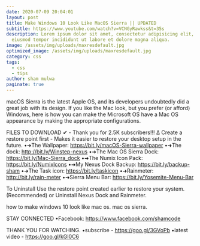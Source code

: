 ```yaml
---
date: 2020-07-09 20:04:01
layout: post
title: Make Windows 10 Look Like MacOS Sierra || UPDATED
subtitle: https://www.youtube.com/watch?v=VCNGyRawkss&t=35s
description: Lorem ipsum dolor sit amet, consectetur adipisicing elit, sed do
  eiusmod tempor incididunt ut labore et dolore magna aliqua.
image: /assets/img/uploads/maxresdefault.jpg
optimized_image: /assets/img/uploads/maxresdefault.jpg
category: css
tags:
  - css
  - tips
author: sham mulwa
paginate: true
---
```

macOS Sierra is the latest Apple OS, and its developers undoubtedly did a great job with its design. If you like the Mac look, but you prefer (or afford) Windows, here is how you can make the Microsoft OS have a Mac OS appearance by making the appropriate configurations.

FILES TO DOWNLOAD ✔    -   Thank you for 2.5K subscribers!!! 
∆
Create a restore point first - Makes it easier to restore your desktop setup in the future.
•➜The Wallpaper:     https://bit.ly/macOS-Sierra-wallpaper
•➜The dock:        http://bit.ly/Winstep-nexus
•➜The Mac OS Sierra Dock:   https://bit.ly/Mac-Sierra_dock
•➜The Numix Icon Pack:      https://bit.ly/NumixIcons
•➜My Nexus Dock Backup:   https://bit.ly/backup-sham
•➜The Task icon:        https://bit.ly/taskicon
•➜Rainmeter:    http://bit.ly/rain-meter
•➜Sierra Menu Bar:  https://bit.ly/Yosemite-Menu-Bar

To Uninstall
Use the restore point created earlier to restore your system. (Recommended)
or
Uninstall Nexus Dock and Rainmeter. 

how to make windows 10 look like mac os.
mac os sierra.

STAY CONNECTED 
•Facebook:  https://www.facebook.com/shamcode

THANK YOU FOR WATCHING.
•subscribe -  https://goo.gl/3GVoPb
•latest video -  https://goo.gl/kGI0C6